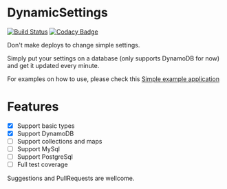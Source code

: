 # DynamicSettings

[![Build Status](https://travis-ci.org/gabrsar/DynamicSettings.svg?branch=master)](https://travis-ci.org/gabrsar/DynamicSettings) [![Codacy Badge](https://api.codacy.com/project/badge/Grade/e16b2830fb9d4ecc9e0ec450d36b0a93)](https://www.codacy.com/app/gabriel-saraiva/DynamicSettings?utm_source=github.com&amp;utm_medium=referral&amp;utm_content=gabrsar/DynamicSettings&amp;utm_campaign=Badge_Grade)

Don't make deploys to change simple settings.

Simply put your settings on a database (only supports DynamoDB for now) and get it updated every minute.

For examples on how to use, please check this [Simple example application](https://github.com/gabrsar/DynamicSettingsExample)

# Features
- [X] Support basic types
- [X] Support DynamoDB 
- [ ] Support collections and maps
- [ ] Support MySql
- [ ] Support PostgreSql
- [ ] Full test coverage

Suggestions and PullRequests are wellcome.
